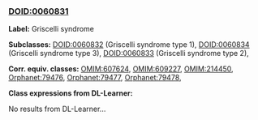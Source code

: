 
### [DOID:0060831](http://purl.obolibrary.org/obo/DOID_0060831)
**Label:** Griscelli syndrome

**Subclasses:** [DOID:0060832](http://purl.obolibrary.org/obo/DOID_0060832) (Griscelli syndrome type 1), [DOID:0060834](http://purl.obolibrary.org/obo/DOID_0060834) (Griscelli syndrome type 3), [DOID:0060833](http://purl.obolibrary.org/obo/DOID_0060833) (Griscelli syndrome type 2), 

**Corr. equiv. classes:** [OMIM:607624](http://purl.obolibrary.org/obo/OMIM_607624), [OMIM:609227](http://purl.obolibrary.org/obo/OMIM_609227), [OMIM:214450](http://purl.obolibrary.org/obo/OMIM_214450), [Orphanet:79476](http://www.orpha.net/ORDO/Orphanet_79476), [Orphanet:79477](http://www.orpha.net/ORDO/Orphanet_79477), [Orphanet:79478](http://www.orpha.net/ORDO/Orphanet_79478), 

**Class expressions from DL-Learner:**

No results from DL-Learner...



